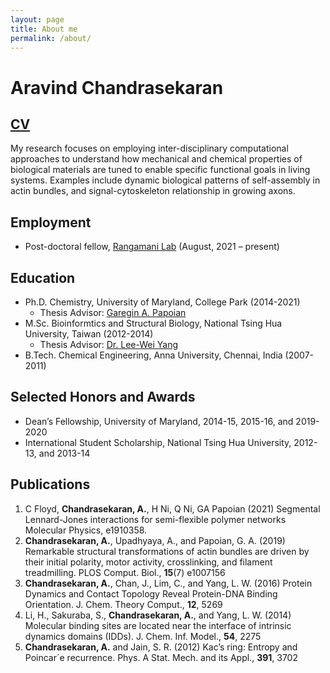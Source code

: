 ```yaml
---
layout: page
title: About me
permalink: /about/
---
```


# Aravind Chandrasekaran
## [CV](/files/Chandrasekaran_CV.pdf)
My research focuses on employing inter-disciplinary computational approaches to understand
how mechanical and chemical properties of biological materials are tuned to enable specific functional
goals in living systems. Examples include dynamic biological patterns of self-assembly in actin bundles, and
signal-cytoskeleton relationship in growing axons.

## Employment 
* Post-doctoral fellow, [Rangamani Lab](https://sites.google.com/eng.ucsd.edu/prangamani/group/padmini-rangamani?authuser=0) (August, 2021 – present)

## Education
* Ph.D. Chemistry, University of Maryland, College Park (2014-2021)
  * Thesis Advisor: [Garegin A. Papoian](http://papoian.chem.umd.edu/)
* M.Sc. Bioinformtics and Structural Biology, National Tsing Hua University, Taiwan (2012-2014)
  * Thesis Advisor: [Dr. Lee-Wei Yang](https://dyn.life.nthu.edu.tw/main/)
* B.Tech. Chemical Engineering, Anna University, Chennai, India (2007-2011)

## Selected Honors and Awards
* Dean’s Fellowship, University of Maryland, 2014-15, 2015-16, and 2019-2020
* International Student Scholarship, National Tsing Hua University, 2012-13, and 2013-14

## Publications
1. C Floyd, **Chandrasekaran, A.**, H Ni, Q Ni, GA Papoian (2021) Segmental Lennard-Jones interactions for semi-flexible
   polymer networks Molecular Physics, e1910358.
2. **Chandrasekaran, A.**, Upadhyaya, A., and Papoian, G. A. (2019) Remarkable structural
   transformations of actin bundles are driven by their initial polarity, motor activity, crosslinking,
   and filament treadmilling. PLOS Comput. Biol., **15**(7) e1007156
3. **Chandrasekaran, A.**, Chan, J., Lim, C., and Yang, L. W. (2016) Protein Dynamics and Contact
   Topology Reveal Protein-DNA Binding Orientation. J. Chem. Theory Comput., **12**, 5269
4. Li, H., Sakuraba, S., **Chandrasekaran, A.**, and Yang, L. W. (2014) Molecular binding sites are
   located near the interface of intrinsic dynamics domains (IDDs). J. Chem. Inf. Model., **54**, 2275
5. **Chandrasekaran, A.** and Jain, S. R. (2012) Kac’s ring: Entropy and Poincar´e recurrence. Phys.
   A Stat. Mech. and its Appl., **391**, 3702